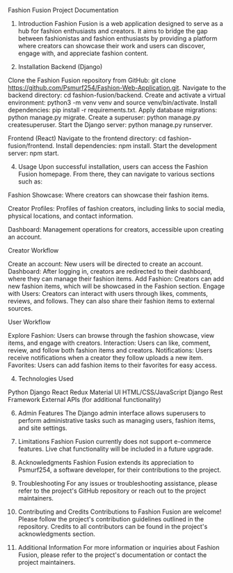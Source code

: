 Fashion Fusion Project Documentation
1. Introduction
Fashion Fusion is a web application designed to serve as a hub for fashion enthusiasts and creators. It aims to bridge the gap between fashionistas and fashion enthusiasts by providing a platform where creators can showcase their work and users can discover, engage with, and appreciate fashion content.

2. Installation
Backend (Django)

Clone the Fashion Fusion repository from GitHub: git clone  https://github.com/Psmurf254/Fashion-Web-Application.git.
Navigate to the backend directory: cd fashion-fusion/backend.
Create and activate a virtual environment: python3 -m venv venv and source venv/bin/activate.
Install dependencies: pip install -r requirements.txt.
Apply database migrations: python manage.py migrate.
Create a superuser: python manage.py createsuperuser.
Start the Django server: python manage.py runserver.

Frontend (React)
Navigate to the frontend directory: cd fashion-fusion/frontend.
Install dependencies: npm install.
Start the development server: npm start.



4. Usage
Upon successful installation, users can access the Fashion Fusion homepage. From there, they can navigate to various sections such as:

Fashion Showcase: Where creators can showcase their fashion items.

Creator Profiles: Profiles of fashion creators, including links to social media, physical locations, and contact information.

Dashboard: Management operations for creators, accessible upon creating an account.


Creator Workflow

Create an account: New users will be directed to create an account.
Dashboard: After logging in, creators are redirected to their dashboard, where they can manage their fashion items.
Add Fashion: Creators can add new fashion items, which will be showcased in the Fashion section.
Engage with Users: Creators can interact with users through likes, comments, reviews, and follows. They can also share their fashion items to external sources.


User Workflow

Explore Fashion: Users can browse through the fashion showcase, view items, and engage with creators.
Interaction: Users can like, comment, review, and follow both fashion items and creators.
Notifications: Users receive notifications when a creator they follow uploads a new item.
Favorites: Users can add fashion items to their favorites for easy access.


4. Technologies Used
   
Python
Django
React Redux
Material UI
HTML/CSS/JavaScript
Django Rest Framework
External APIs (for additional functionality)


6. Admin Features
The Django admin interface allows superusers to perform administrative tasks such as managing users, fashion items, and site settings.

7. Limitations
Fashion Fusion currently does not support e-commerce features. Live chat functionality will be included in a future upgrade.

8. Acknowledgments
Fashion Fusion extends its appreciation to Psmurf254, a software developer, for their contributions to the project.

9. Troubleshooting
For any issues or troubleshooting assistance, please refer to the project's GitHub repository or reach out to the project maintainers.

10. Contributing and Credits
Contributions to Fashion Fusion are welcome! Please follow the project's contribution guidelines outlined in the repository. Credits to all contributors can be found in the project's acknowledgments section.

11. Additional Information
For more information or inquiries about Fashion Fusion, please refer to the project's documentation or contact the project maintainers.
